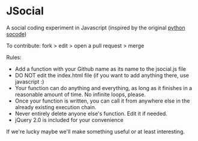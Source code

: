 JSocial
=======

A social coding experiment in Javascript
(inspired by the original [python socode](https://github.com/sricola/socode))

To contribute:
fork > edit > open a pull request > merge

Rules:
* Add a function with your Github name as its name to the jsocial.js file
* DO NOT edit the index.html file (if you want to add anything there, use javascript :)
* Your function can do anything and everything, as long as it finishes in a reasonable amount of time. No infinite loops, please.
* Once your function is written, you can call it from anywhere else in the already existing execution chain.
* Never entirely delete anyone else's function. Edit it if needed.
* jQuery 2.0 is included for your convenience

If we're lucky maybe we'll make something useful or at least interesting.

